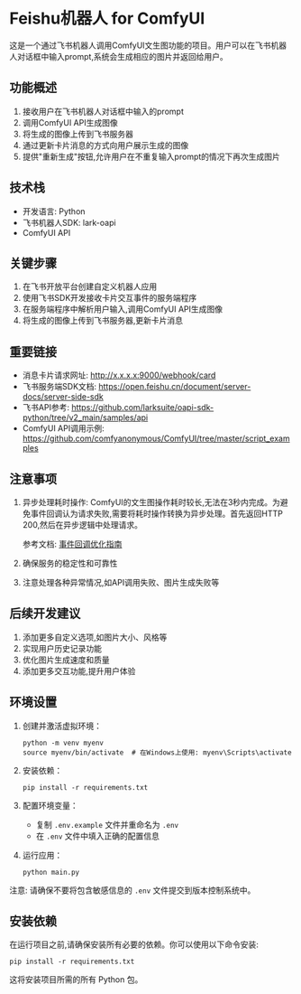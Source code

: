 # Feishu机器人 for ComfyUI

这是一个通过飞书机器人调用ComfyUI文生图功能的项目。用户可以在飞书机器人对话框中输入prompt,系统会生成相应的图片并返回给用户。

## 功能概述

1. 接收用户在飞书机器人对话框中输入的prompt
2. 调用ComfyUI API生成图像
3. 将生成的图像上传到飞书服务器
4. 通过更新卡片消息的方式向用户展示生成的图像
5. 提供"重新生成"按钮,允许用户在不重复输入prompt的情况下再次生成图片

## 技术栈

- 开发语言: Python
- 飞书机器人SDK: lark-oapi
- ComfyUI API

## 关键步骤

1. 在飞书开放平台创建自定义机器人应用
2. 使用飞书SDK开发接收卡片交互事件的服务端程序
3. 在服务端程序中解析用户输入,调用ComfyUI API生成图像
4. 将生成的图像上传到飞书服务器,更新卡片消息

## 重要链接

- 消息卡片请求网址: http://x.x.x.x:9000/webhook/card
- 飞书服务端SDK文档: https://open.feishu.cn/document/server-docs/server-side-sdk
- 飞书API参考: https://github.com/larksuite/oapi-sdk-python/tree/v2_main/samples/api
- ComfyUI API调用示例: https://github.com/comfyanonymous/ComfyUI/tree/master/script_examples

## 注意事项

1. 异步处理耗时操作:
   ComfyUI的文生图操作耗时较长,无法在3秒内完成。为避免事件回调认为请求失败,需要将耗时操作转换为异步处理。首先返回HTTP 200,然后在异步逻辑中处理请求。
   
   参考文档: [事件回调优化指南](https://open.feishu.cn/document/uAjLw4CM/ukTMukTMukTM/event-subscription-guide/event-callback-optimization-guide)

2. 确保服务的稳定性和可靠性
3. 注意处理各种异常情况,如API调用失败、图片生成失败等

## 后续开发建议

1. 添加更多自定义选项,如图片大小、风格等
2. 实现用户历史记录功能
3. 优化图片生成速度和质量
4. 添加更多交互功能,提升用户体验

## 环境设置

1. 创建并激活虚拟环境：
   ```
   python -m venv myenv
   source myenv/bin/activate  # 在Windows上使用: myenv\Scripts\activate
   ```

2. 安装依赖：
   ```
   pip install -r requirements.txt
   ```

3. 配置环境变量：
   - 复制 `.env.example` 文件并重命名为 `.env`
   - 在 `.env` 文件中填入正确的配置信息

4. 运行应用：
   ```
   python main.py
   ```

注意: 请确保不要将包含敏感信息的 `.env` 文件提交到版本控制系统中。

## 安装依赖

在运行项目之前,请确保安装所有必要的依赖。你可以使用以下命令安装:

```
pip install -r requirements.txt
```

这将安装项目所需的所有 Python 包。
